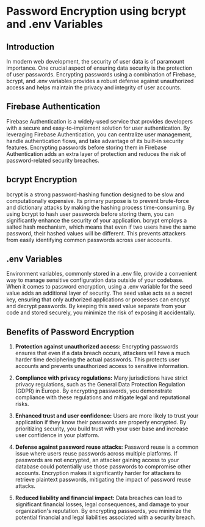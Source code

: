# Password Encryption using bcrypt and .env Variables

## Introduction
In modern web development, the security of user data is of paramount importance. One crucial aspect of ensuring data security is the protection of user passwords. Encrypting passwords using a combination of Firebase, bcrypt, and .env variables provides a robust defense against unauthorized access and helps maintain the privacy and integrity of user accounts. 

## Firebase Authentication
Firebase Authentication is a widely-used service that provides developers with a secure and easy-to-implement solution for user authentication. By leveraging Firebase Authentication, you can centralize user management, handle authentication flows, and take advantage of its built-in security features. Encrypting passwords before storing them in Firebase Authentication adds an extra layer of protection and reduces the risk of password-related security breaches.

## bcrypt Encryption
bcrypt is a strong password-hashing function designed to be slow and computationally expensive. Its primary purpose is to prevent brute-force and dictionary attacks by making the hashing process time-consuming. By using bcrypt to hash user passwords before storing them, you can significantly enhance the security of your application. bcrypt employs a salted hash mechanism, which means that even if two users have the same password, their hashed values will be different. This prevents attackers from easily identifying common passwords across user accounts.

## .env Variables
Environment variables, commonly stored in a .env file, provide a convenient way to manage sensitive configuration data outside of your codebase. When it comes to password encryption, using a .env variable for the seed value adds an additional layer of security. The seed value acts as a secret key, ensuring that only authorized applications or processes can encrypt and decrypt passwords. By keeping this seed value separate from your code and stored securely, you minimize the risk of exposing it accidentally.

## Benefits of Password Encryption
1. **Protection against unauthorized access:** Encrypting passwords ensures that even if a data breach occurs, attackers will have a much harder time deciphering the actual passwords. This protects user accounts and prevents unauthorized access to sensitive information.

2. **Compliance with privacy regulations:** Many jurisdictions have strict privacy regulations, such as the General Data Protection Regulation (GDPR) in Europe. By encrypting passwords, you demonstrate compliance with these regulations and mitigate legal and reputational risks.

3. **Enhanced trust and user confidence:** Users are more likely to trust your application if they know their passwords are properly encrypted. By prioritizing security, you build trust with your user base and increase user confidence in your platform.

4. **Defense against password reuse attacks:** Password reuse is a common issue where users reuse passwords across multiple platforms. If passwords are not encrypted, an attacker gaining access to your database could potentially use those passwords to compromise other accounts. Encryption makes it significantly harder for attackers to retrieve plaintext passwords, mitigating the impact of password reuse attacks.

5. **Reduced liability and financial impact:** Data breaches can lead to significant financial losses, legal consequences, and damage to your organization's reputation. By encrypting passwords, you minimize the potential financial and legal liabilities associated with a security breach.
